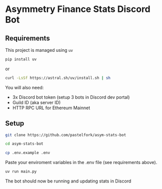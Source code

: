 # Asymmetry Finance Stats Discord Bot

## Requirements

This project is managed using `uv`

```bash
pip install uv
```

or

```bash
curl -LsSf https://astral.sh/uv/install.sh | sh
```

You will also need:

- 3x Discord bot token (setup 3 bots in Discord dev portal)
- Guild ID (aka server ID)
- HTTP RPC URL for Ethereum Mainnet

## Setup

```bash
git clone https://github.com/pastelfork/asym-stats-bot
```

```bash
cd asym-stats-bot
```

```bash
cp .env.example .env
```

Paste your enviroment variables in the .env file (see requirements above).

```bash
uv run main.py
```

The bot should now be running and updating stats in Discord
